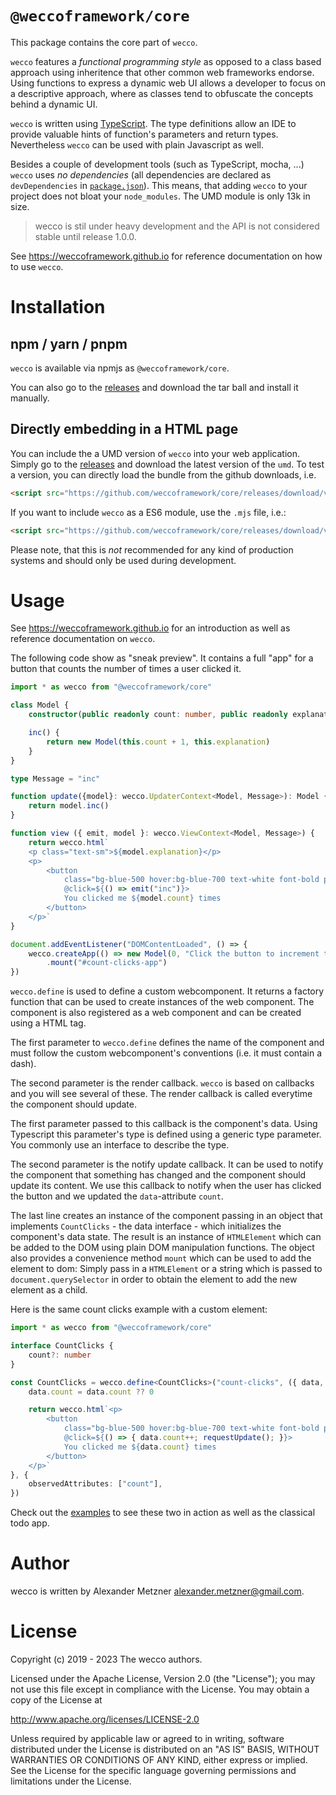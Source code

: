 # `@weccoframework/core`

This package contains the core part of `wecco`.

`wecco` features a _functional programming style_ as opposed to a class based approach using inheritence that 
other common web frameworks endorse. Using functions to express a dynamic web UI allows a developer to focus 
on a descriptive approach, where as classes tend to obfuscate the concepts behind a dynamic UI.

`wecco` is written using [TypeScript](https://www.typescriptlang.org/). The type definitions allow an IDE to 
provide valuable hints of function's parameters and return types. Nevertheless `wecco` can be used with plain 
Javascript as well.

Besides a couple of development tools (such as TypeScript, mocha, ...) `wecco` uses _no dependencies_ (all 
dependencies are declared as `devDependencies` in [`package.json`](./package.json)). This 
means, that adding `wecco` to your project does not bloat your `node_modules`. The UMD module is only 13k in
size.

> wecco is stil under heavy development and the API is not considered stable until release 1.0.0.

See https://weccoframework.github.io for reference documentation on how to use `wecco`.

# Installation

## npm / yarn / pnpm

`wecco` is available via npmjs as `@weccoframework/core`.

You can also go to the [releases](https://github.com/weccoframework/core/releases) and download the tar ball 
and install it manually.

## Directly embedding in a HTML page

You can include the a UMD version of `wecco` into your web application. Simply go to the 
[releases](https://github.com/weccoframework/core/releases) and download the latest version
of the `umd`. To test a version, you can directly load the bundle from the github downloads, i.e.

```html
<script src="https://github.com/weccoframework/core/releases/download/v0.25.0/weccoframework-core.js"></script>
```

If you want to include `wecco` as a ES6 module, use the `.mjs` file, i.e.: 

```html
<script src="https://github.com/weccoframework/core/releases/download/v0.25.0/weccoframework-core.mjs"></script>
```

Please note, that this is _not_ recommended for any kind of production systems and should only be used during 
development.

# Usage

See https://weccoframework.github.io for an introduction as well as reference documentation on `wecco`.

The following code show as "sneak preview". It contains a full "app" for a button that counts the number of
times a user clicked it.

```typescript
import * as wecco from "@weccoframework/core"

class Model {
    constructor(public readonly count: number, public readonly explanation: string) {}

    inc() {
        return new Model(this.count + 1, this.explanation)
    }
}

type Message = "inc"

function update({model}: wecco.UpdaterContext<Model, Message>): Model {
    return model.inc()
}

function view ({ emit, model }: wecco.ViewContext<Model, Message>) {
    return wecco.html`
    <p class="text-sm">${model.explanation}</p>
    <p>
        <button 
            class="bg-blue-500 hover:bg-blue-700 text-white font-bold py-2 px-4 rounded"
            @click=${() => emit("inc")}>
            You clicked me ${model.count} times
        </button>
    </p>`
}

document.addEventListener("DOMContentLoaded", () => {
    wecco.createApp(() => new Model(0, "Click the button to increment the counter."), update, view)
        .mount("#count-clicks-app")
})

```

`wecco.define` is used to define a custom webcomponent. It returns a factory function that can be used to 
create instances of the web component. The component is also registered as a web component and can be created
using a HTML tag.

The first parameter to `wecco.define` defines the name of the component and must follow the custom webcomponent's 
conventions (i.e. it must contain a dash). 

The second parameter is the render callback. `wecco` is based on callbacks and you will see several of these.
The render callback is called everytime the component should update. 

The first parameter passed to this callback is the component's data. Using Typescript this parameter's type is
defined using a generic type parameter. You commonly use an interface to describe the type. 

The second parameter is the notify update callback. It can be used to notify the component that something has
changed and the component should update its content. We use this callback to notify when the user has clicked
the button and we updated the `data`-attribute `count`.

The last line creates an instance of the component passing in an object that implements `CountClicks` - the
data interface - which initializes the component's data state. The result is an instance of `HTMLElement`
which can be added to the DOM using plain DOM manipulation functions. The object also provides a convenience
method `mount` which can be used to add the element to dom: Simply pass in a `HTMLElement` or a string which
is passed to `document.querySelector` in order to obtain the element to add the new element as a child.

Here is the same count clicks example with a custom element:

```typescript
import * as wecco from "@weccoframework/core"

interface CountClicks {
    count?: number
}

const CountClicks = wecco.define<CountClicks>("count-clicks", ({ data, requestUpdate }) => {
    data.count = data.count ?? 0

    return wecco.html`<p>
        <button 
            class="bg-blue-500 hover:bg-blue-700 text-white font-bold py-2 px-4 rounded" 
            @click=${() => { data.count++; requestUpdate(); }}>
            You clicked me ${data.count} times
        </button>
    </p>`
}, {
    observedAttributes: ["count"],
})
```

Check out the [examples](./examples) to see these two in action as well as the classical todo app.

# Author

wecco is written by Alexander Metzner <alexander.metzner@gmail.com>.

# License

Copyright (c) 2019 - 2023 The wecco authors.

Licensed under the Apache License, Version 2.0 (the "License");
you may not use this file except in compliance with the License.
You may obtain a copy of the License at

http://www.apache.org/licenses/LICENSE-2.0

Unless required by applicable law or agreed to in writing, software
distributed under the License is distributed on an "AS IS" BASIS,
WITHOUT WARRANTIES OR CONDITIONS OF ANY KIND, either express or implied.
See the License for the specific language governing permissions and
limitations under the License.


